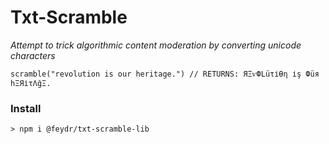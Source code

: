 # Txt-Scramble

*Attempt to trick algorithmic content moderation by converting unicode characters*

`
    scramble("revolution is our heritage.") // RETURNS: ЯΞѵФLüτіѲη іş Фüя hΞЯіτΛğΞ. 
`

### Install 
`> npm i @feydr/txt-scramble-lib`
